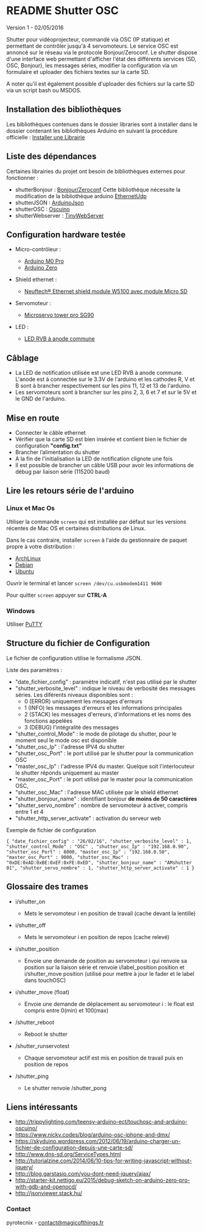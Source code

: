 # README Shutter OSC
Version 1 - 02/05/2016


Shutter pour vidéoprojecteur, commandé via OSC (IP statique) et permettant de contrôler jusqu'à 4 servomoteurs.
Le service OSC est annoncé sur le réseau via le protocole Bonjour/Zeroconf.
Le shutter dispose d'une interface web permettant d'afficher l'état des différents services (SD, OSC, Bonjour), les messages séries, modifier la configuration via un formulaire et uploader des fichiers textes sur la carte SD.

A noter qu'il est également possible d'uploader des fichiers sur la carte SD via un script bash ou MSDOS.
## Installation des bibliothèques

Les bibliothèques contenues dans le dossier libraries sont à installer dans le dossier contenant les bibliothèques Arduino en suivant la procédure officielle : [Installer une Librairie](https://www.arduino.cc/en/Guide/Libraries)

## Liste des dépendances

Certaines librairies du projet ont besoin de bibliothèques externes pour fonctionner :
* shutterBonjour : [Bonjour/Zeroconf](http://gkaindl.com/software/arduino-ethernet/bonjour) Cette bibliothèque nécessite la modification de la bibliothèque arduino [EthernetUdp](http://forum.arduino.cc/index.php?topic=234340.0)
* shutterJSON : [ArduinoJson](https://github.com/bblanchon/ArduinoJson/)
* shutterOSC : [Oscuino](https://github.com/CNMAT/OSC)
* shutterWebserver : [TinyWebServer](https://github.com/ovidiucp/TinyWebServer)

## Configuration hardware testée

* Micro-contrôleur :
	* [Arduino M0 Pro](http://www.arduino.org/products/boards/4-arduino-boards/arduino-m0-pro)
	* [Arduino Zero](http://www.arduino.cc/en/Main/ArduinoBoardZero)

* Shield ethernet :
	* [Neuftech® Ethernet shield module W5100 avec module Micro SD](http://www.amazon.fr/dp/B00PQA6G8O/ref=sr_ph?ie=UTF8&qid=1456398408&sr=1&keywords=neuftech)
* Servomoteur :
	* [Microservo tower pro SG90](http://boutique.semageek.com/fr/104-micro-servo-tower-pro-sg90.html)

* LED :
	* [LED RVB à anode commune](http://boutique.semageek.com/fr/62-led-rgb-transparente-5mm.html)

## Câblage ##
* La LED de notification utilisée est une LED RVB à anode commune. L'anode est à connectée sur le 3.3V de l'arduino et les cathodes R, V et B sont à brancher respectivement sur les pins 11, 12 et 13 de l'arduino.
* Les servomoteurs sont à brancher sur les pins 2, 3, 6 et 7 et sur le 5V et le GND de l'arduino.

## Mise en route ##

* Connecter le câble ethernet
* Vérifier que la carte SD est bien insérée et contient bien le fichier de configuration **"config.txt"**
* Brancher l’alimentation du shutter
* A la fin de l'initialisation la LED de notification clignote une fois
* Il est possible de brancher un câble USB pour avoir les informations de débug par liaison série (115200 baud)

## Lire les retours série de l'arduino ##

### Linux et Mac Os ###

Utiliser la commande `screen` qui est installée par défaut sur les versions récentes de Mac OS et certaines distributions de Linux.

Dans le cas contraire, installer `screen` à l'aide du gestionnaire de paquet propre à votre distribution :
* [ArchLinux](https://wiki.archlinux.org/index.php/GNU_Screen)
* [Debian](https://wiki.debian.org/fr/Screen)
* [Ubuntu](https://doc.ubuntu-fr.org/screen)

Ouvrir le terminal et lancer `screen /dev/cu.usbmodem1411 9600`

Pour quitter `screen` appuyer sur **CTRL-A**

### Windows ###

Utiliser [PuTTY](http://www.putty.org/)

## Structure du fichier de Configuration
Le fichier de configuration utilise le formalisme JSON.

Liste des paramètres :

* "date_fichier_config" : paramètre indicatif, n'est pas utilisé par le shutter
* "shutter_verbosite_level" : indique le niveau de verbosité des messages séries. Les diférents niveaux disponibles sont :
	* 0 (ERROR) uniquement les messages d'erreurs
	* 1 (INFO) les messages d'erreurs et les informations principales
	* 2 (STACK) les messages d'erreurs, d'informations et les noms des fonctions appelées
	* 3 (DEBUG) l'intégralité des messages
* "shutter_control_Mode" : le mode de pilotage du shutter, pour le moment seul le mode osc est disponible
* "shutter_osc_Ip" : l'adresse IPV4 du shutter
* "shutter_osc_Port" : le port utilisé par le shutter pour la communication OSC
* "master_osc_Ip" : l'adresse IPV4 du master. Quelque soit l'interlocuteur le shutter réponds uniquement au master
* "master_osc_Port" : le port utilisé par le master pour la communication OSC,
* "shutter_osc_Mac" : l'adresse MAC utilisée par le shield éthernet
* "shutter_bonjour_name" : identifiant bonjour **de moins de 50 caractères**
* "shutter_servo_nombre" : nombre de servomoteur à activer, compris entre 1 et 4
* "shutter_http_server_activate" : activation du serveur web

Exemple de fichier de configuration

`{
	"date_fichier_config" : "26/02/16",
	"shutter_verbosite_level" : 1,
	"shutter_control_Mode" : "OSC" ,
	"shutter_osc_Ip" : "192.168.0.90",
	"shutter_osc_Port" : 8000,
	"master_osc_Ip" : "192.168.0.50",
	"master_osc_Port" : 9000,
	"shutter_osc_Mac" : "0xDE:0xAD:0xBE:0xEF:0xFE:0xED",
	"shutter_bonjour_name" : "AMshutter 01",
	"shutter_servo_nombre" : 1,
	"shutter_http_server_activate" : 1
}
`
## Glossaire des trames ##

* i/shutter_on
	* Mets le servomoteur i en position de travail (cache devant la lentille)
* i/shutter_off
	* Mets le servomoteur i en position de repos (cache relevé)

* i/shutter_position
	* Envoie une demande de position au servomoteur i qui renvoie sa position sur la liaison série et renvoie i/label_position position et i/shutter_move position (utilisé pour mettre à jour le fader et le label dans touchOSC)

* i/shutter_move (float)
	* Envoie une demande de déplacement au servomoteur i : le float est compris entre 0(min) et 100(max)

* /shutter_reboot
	* Reboot le shutter

* /shutter_runservotest
	* Chaque servomoteur actif est mis en position de travail puis en position de repos

* /shutter_ping
	* Le shutter renvoie /shutter_pong


## Liens intéressants ##

* http://trippylighting.com/teensy-arduino-ect/touchosc-and-arduino-oscuino/
* https://www.nickv.codes/blog/arduino-osc-iphone-and-dmx/
* https://skyduino.wordpress.com/2012/06/19/arduino-charger-un-fichier-de-configuration-depuis-une-carte-sd/
* http://www.dns-sd.org/ServiceTypes.html
* http://tutorialzine.com/2014/06/10-tips-for-writing-javascript-without-jquery/
* http://blog.garstasio.com/you-dont-need-jquery/ajax/
* http://starter-kit.nettigo.eu/2015/debug-sketch-on-arduino-zero-pro-with-gdb-and-openocd/
* http://jsonviewer.stack.hu/
### Contact ###

pyrotecnix - contact@magicofthings.fr
